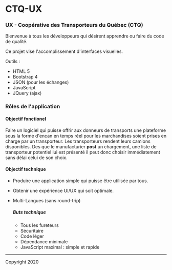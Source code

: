# CTQ-UX

### UX - Coopérative des Transporteurs du Québec (CTQ)


Bienvenue à tous les développeurs qui désirent apprendre ou faire du code de qualité.

Ce projet vise l'accomplissement d'interfaces visuelles.

Outils :
- HTML 5
- Bootstrap 4
- JSON (pour les échanges)
- JavaScript
- JQuery (ajax)

### Rôles de l'application

#### Objectif fonctionel
Faire un logiciel qui puisse offrir aux donneurs de transports une plateforme sous la forme d'encan
en temps réel pour les marchandises soient prises en charge par un transporteur.  Les transporteurs 
rendent leurs camions disponibles.  Des que le manufacturier **post** un chargement, une liste de 
transporteur potentiel lui est présenté il peut donc choisir immédiatement sans délai celui de son choix. 


#### Objectif technique
- Produire une application simple qui puisse être utilisée par tous.
- Obtenir une expérience UI/UX qui soit optimale.
- Multi-Langues (sans round-trip)

  ##### Buts technique
    - Tous les fureteurs
    - Sécuritaire
    - Code léger
    - Dépendance minimale
    - JavaScript maximal : simple et rapide

---
Copyright 2020
